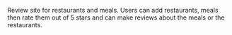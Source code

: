 Review site for restaurants and meals.
Users can add restaurants, meals then rate them out of 5 stars and can make reviews about the meals or the restaurants.
